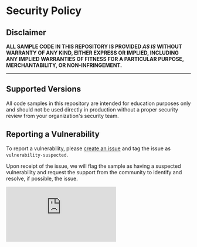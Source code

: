 # Security Policy

## Disclaimer

**ALL SAMPLE CODE IN THIS REPOSITORY IS PROVIDED *AS IS* WITHOUT WARRANTY OF ANY KIND, EITHER EXPRESS OR IMPLIED, INCLUDING ANY IMPLIED WARRANTIES OF FITNESS FOR A PARTICULAR PURPOSE, MERCHANTABILITY, OR NON-INFRINGEMENT.**

---

## Supported Versions

All code samples in this repository are intended for education purposes only and should not be used directly in production without a proper security review from your organization's security team.

## Reporting a Vulnerability

To report a vulnerability, please [create an issue](https://github.com/pnp/copilot-prompts/issues/new/choose) and tag the issue as `vulnerability-suspected`.

Upon receipt of the issue, we will flag the sample as having a suspected vulnerability and request the support from the community to identify and resolve, if possible, the issue.

![](https://m365-visitor-stats.azurewebsites.net/copilot-prompts/SECURITY.md)
